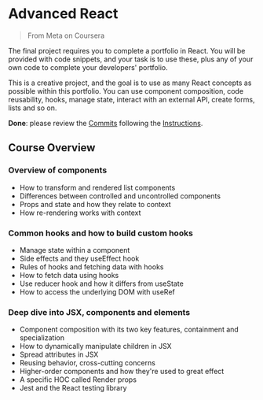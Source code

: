



# Advanced React
> From Meta on Coursera

The final project requires you to complete a portfolio in React. You will be provided with code snippets, and your task is to use these, plus any of your own code to complete your developers' portfolio.

This is a creative project, and the goal is to use as many React concepts as possible within this portfolio. You can use component composition, code reusability, hooks, manage state, interact with an external API, create forms, lists and so on.

**Done**: please review the [Commits](https://github.com/j5py/advanced-react/commits/main/) following the [Instructions](https://github.com/j5py/advanced-react/blob/main/INSTRUCTIONS.md).


## Course Overview



### Overview of components

- How to transform and rendered list components
- Differences between controlled and uncontrolled components
- Props and state and how they relate to context
- How re-rendering works with context



### Common hooks and how to build custom hooks

- Manage state within a component
- Side effects and they useEffect hook
- Rules of hooks and fetching data with hooks
- How to fetch data using hooks
- Use reducer hook and how it differs from useState
- How to access the underlying DOM with useRef



### Deep dive into JSX, components and elements

- Component composition with its two key features, containment and specialization
- How to dynamically manipulate children in JSX
- Spread attributes in JSX
- Reusing behavior, cross-cutting concerns
- Higher-order components and how they're used to great effect
- A specific HOC called Render props
- Jest and the React testing library
